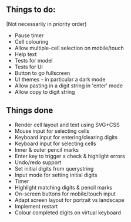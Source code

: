 ## Things to do:
(Not necessarily in priority order)

* Pause timer
* Cell colouring
* Allow multiple-cell selection on mobile/touch
* Help text
* Tests for model
* Tests for UI
* Button to go fullscreen
* UI themes - in particular a dark mode
* Allow pasting in a digit string in 'enter' mode
* Allow copy to digit string

## Things done
* Render cell layout and text using SVG+CSS
* Mouse input for selecting cells
* Keyboard input for entering/clearing digits
* Keyboard input for selecting cells
* Inner & outer pencil marks
* Enter key to trigger a check & highlight errors
* Undo/redo support
* Set initial digits from querystring
* Input mode for setting initial digits
* Timer
* Highlight matching digits & pencil marks
* On-screen buttons for mobile/touch input
* Adapt screen layout for portrait vs landscape
* Implement restart
* Colour completed digits on virtual keyboard
